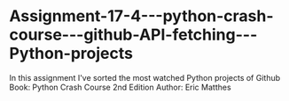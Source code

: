 # Assignment-17-4---python-crash-course---github-API-fetching---Python-projects
In this assignment I've sorted the most watched Python projects of Github
Book: Python Crash Course 2nd Edition
Author: Eric Matthes
